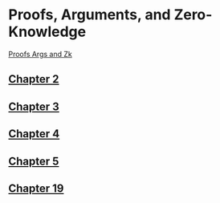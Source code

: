 # Proofs, Arguments, and Zero-Knowledge

[Proofs Args and Zk](attachments/proofs_args_and_zk.pdf)

## [Chapter 2](chapter_2.md)

## [Chapter 3](chapter_3.md)

## [Chapter 4](chapter_4.md)

## [Chapter 5](chapter_5.md)

## [Chapter 19](chapter_19.md)
